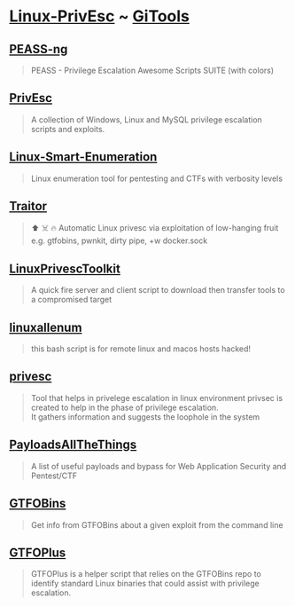# [Linux-PrivEsc](https://github.com/Anlominus/Linux-PrivEsc) ~ [GiTools](https://github.com/Anlominus/Linux-PrivEsc/tree/main/GiTools)
 
## [PEASS-ng](https://github.com/carlospolop/PEASS-ng)
  > PEASS - Privilege Escalation Awesome Scripts SUITE (with colors)
## [PrivEsc](https://github.com/1N3/PrivEsc)
  > A collection of Windows, Linux and MySQL privilege escalation scripts and exploits.
## [Linux-Smart-Enumeration](https://github.com/diego-treitos/linux-smart-enumeration)
  > Linux enumeration tool for pentesting and CTFs with verbosity levels
## [Traitor](https://github.com/liamg/traitor)
  > ⬆️ ☠️ 🔥 Automatic Linux privesc via exploitation of low-hanging fruit e.g. gtfobins, pwnkit, dirty pipe, +w docker.sock
## [LinuxPrivescToolkit](https://github.com/mr-r3b00t/LinuxPrivescToolkit)
  > A quick fire server and client script to download then transfer tools to a compromised target
## [linuxallenum](https://github.com/FabioDefilippo/linuxallenum)
  > this bash script is for remote linux and macos hosts hacked!
## [privesc](https://github.com/arwynsharma/privesc)
  > Tool that helps in privelege escalation in linux environment privsec is created to help in the phase of privilege escalation. <br>
  > It gathers information and suggests the loophole in the system
## [PayloadsAllTheThings](https://github.com/swisskyrepo/PayloadsAllTheThings)
  > A list of useful payloads and bypass for Web Application Security and Pentest/CTF
## [GTFOBins](https://github.com/CristinaSolana/ggtfobins)
 > Get info from GTFOBins about a given exploit from the command line
## [GTFOPlus](https://github.com/netspooky/gtfoplus)
 > GTFOPlus is a helper script that relies on the GTFOBins repo to identify standard Linux binaries that could assist with privilege escalation.

